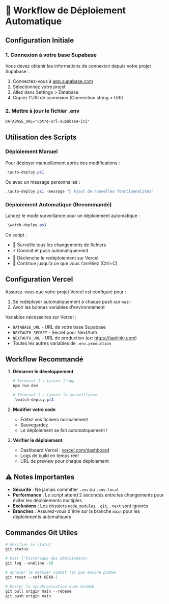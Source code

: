 # 🚀 Workflow de Déploiement Automatique

## Configuration Initiale

### 1. Connexion à votre base Supabase
Vous devez obtenir les informations de connexion depuis votre projet Supabase :
1. Connectez-vous à [app.supabase.com](https://app.supabase.com)
2. Sélectionnez votre projet
3. Allez dans Settings > Database
4. Copiez l'URI de connexion (Connection string > URI)

### 2. Mettre à jour le fichier .env
```env
DATABASE_URL="votre-url-supabase-ici"
```

## Utilisation des Scripts

### Déploiement Manuel
Pour déployer manuellement après des modifications :
```powershell
.\auto-deploy.ps1
```

Ou avec un message personnalisé :
```powershell
.\auto-deploy.ps1 -message "🎨 Ajout de nouvelles fonctionnalités"
```

### Déploiement Automatique (Recommandé)
Lancez le mode surveillance pour un déploiement automatique :
```powershell
.\watch-deploy.ps1
```

Ce script :
- 👀 Surveille tous les changements de fichiers
- ⚡ Commit et push automatiquement
- 🚀 Déclenche le redéploiement sur Vercel
- 🔄 Continue jusqu'à ce que vous l'arrêtiez (Ctrl+C)

## Configuration Vercel

Assurez-vous que votre projet Vercel est configuré pour :
1. Se redéployer automatiquement à chaque push sur `main`
2. Avoir les bonnes variables d'environnement

Variables nécessaires sur Vercel :
- `DATABASE_URL` - URL de votre base Supabase
- `NEXTAUTH_SECRET` - Secret pour NextAuth
- `NEXTAUTH_URL` - URL de production (ex: https://taplinkr.com)
- Toutes les autres variables de `.env.production`

## Workflow Recommandé

1. **Démarrer le développement**
   ```powershell
   # Terminal 1 : Lancer l'app
   npm run dev
   
   # Terminal 2 : Lancer la surveillance
   .\watch-deploy.ps1
   ```

2. **Modifier votre code**
   - Éditez vos fichiers normalement
   - Sauvegardez
   - Le déploiement se fait automatiquement !

3. **Vérifier le déploiement**
   - Dashboard Vercel : [vercel.com/dashboard](https://vercel.com/dashboard)
   - Logs de build en temps réel
   - URL de preview pour chaque déploiement

## ⚠️ Notes Importantes

- **Sécurité** : Ne jamais committer `.env` ou `.env.local`
- **Performance** : Le script attend 2 secondes entre les changements pour éviter les déploiements multiples
- **Exclusions** : Les dossiers `node_modules`, `.git`, `.next` sont ignorés
- **Branches** : Assurez-vous d'être sur la branche `main` pour les déploiements automatiques

## Commandes Git Utiles

```powershell
# Vérifier le statut
git status

# Voir l'historique des déploiements
git log --oneline -10

# Annuler le dernier commit (si pas encore pushé)
git reset --soft HEAD~1

# Forcer la synchronisation avec GitHub
git pull origin main --rebase
git push origin main
```